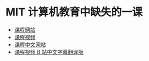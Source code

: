 # MIT 计算机教育中缺失的一课

- [课程网站](https://missing.csail.mit.edu/)
- [课程视频](https://www.youtube.com/playlist?list=PLyzOVJj3bHQuloKGG59rS43e29ro7I57J)
- [课程中文网站](https://missing-semester-cn.github.io)
- [课程视频 B 站中文字幕翻译版](https://www.bilibili.com/video/BV1uc411N7eK/?vd_source=4da426ef9b0e129787ecf66363321458)
